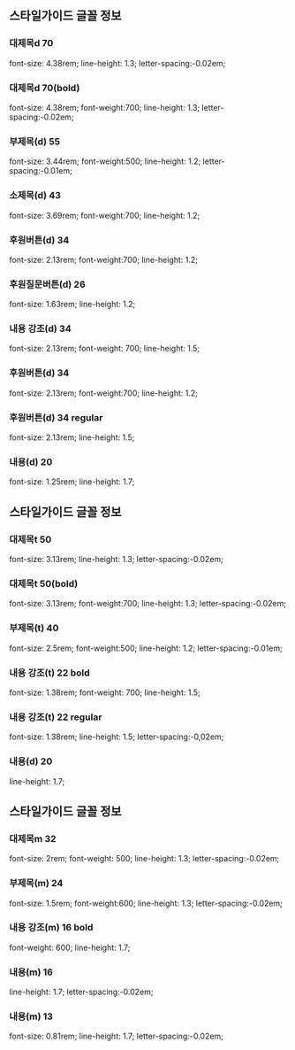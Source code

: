 ## 스타일가이드 글꼴 정보
<!-- ================================desktop -->
### 대제목d 70
font-size: 4.38rem; line-height: 1.3; letter-spacing:-0.02em;
### 대제목d 70(bold)
font-size: 4.38rem; font-weight:700;
line-height: 1.3; letter-spacing:-0.02em;
### 부제목(d) 55
font-size: 3.44rem; font-weight:500;
line-height: 1.2; letter-spacing:-0.01em;
### 소제목(d) 43
font-size: 3.69rem; font-weight:700;
line-height: 1.2;
### 후원버튼(d) 34
font-size: 2.13rem; font-weight:700;
line-height: 1.2;
### 후원질문버튼(d) 26
font-size: 1.63rem; line-height: 1.2;
### 내용 강조(d) 34
font-size: 2.13rem; font-weight: 700; line-height: 1.5;
### 후원버튼(d) 34
font-size: 2.13rem; font-weight:700;
line-height: 1.2;
### 후원버튼(d) 34 regular
font-size: 2.13rem; line-height: 1.5;
### 내용(d) 20
font-size: 1.25rem; line-height: 1.7;
<!-- ================================tablet -->
## 스타일가이드 글꼴 정보
### 대제목t 50
font-size: 3.13rem; line-height: 1.3; letter-spacing:-0.02em;
### 대제목t 50(bold)
font-size: 3.13rem; font-weight:700;
line-height: 1.3; letter-spacing:-0.02em;
### 부제목(t) 40
font-size: 2.5rem; font-weight:500;
line-height: 1.2; letter-spacing:-0.01em;
### 내용 강조(t) 22 bold
font-size: 1.38rem; font-weight: 700;
line-height: 1.5;
### 내용 강조(t) 22 regular
font-size: 1.38rem; line-height: 1.5; letter-spacing:-0,02em;
### 내용(d) 20
line-height: 1.7;
<!-- ================================mobile -->
## 스타일가이드 글꼴 정보
### 대제목m 32
font-size: 2rem; font-weight: 500;
line-height: 1.3; letter-spacing:-0.02em;
### 부제목(m) 24
font-size: 1.5rem; font-weight:600;
line-height: 1.3; letter-spacing:-0.02em;
### 내용 강조(m) 16 bold
font-weight: 600; line-height: 1.7;
### 내용(m) 16
line-height: 1.7; letter-spacing:-0.02em;
### 내용(m) 13
font-size: 0.81rem; line-height: 1.7; letter-spacing:-0.02em;